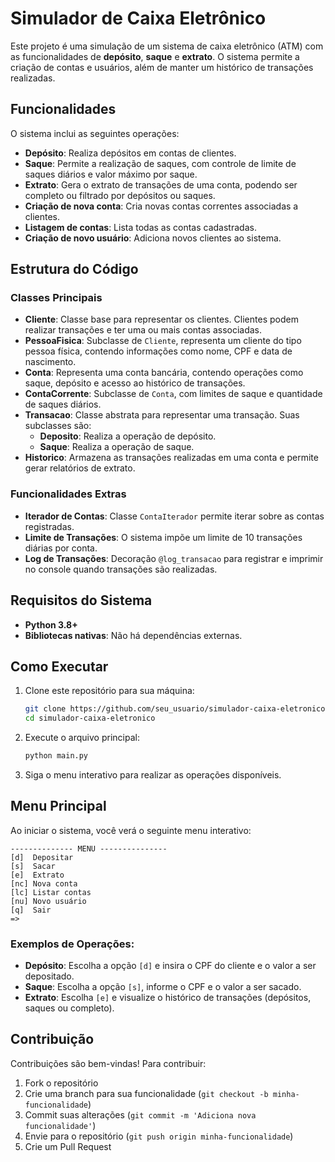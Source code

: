 
# Simulador de Caixa Eletrônico

Este projeto é uma simulação de um sistema de caixa eletrônico (ATM) com as funcionalidades de **depósito**, **saque** e **extrato**. O sistema permite a criação de contas e usuários, além de manter um histórico de transações realizadas.

## Funcionalidades

O sistema inclui as seguintes operações:

- **Depósito**: Realiza depósitos em contas de clientes.
- **Saque**: Permite a realização de saques, com controle de limite de saques diários e valor máximo por saque.
- **Extrato**: Gera o extrato de transações de uma conta, podendo ser completo ou filtrado por depósitos ou saques.
- **Criação de nova conta**: Cria novas contas correntes associadas a clientes.
- **Listagem de contas**: Lista todas as contas cadastradas.
- **Criação de novo usuário**: Adiciona novos clientes ao sistema.

## Estrutura do Código

### Classes Principais

- **Cliente**: Classe base para representar os clientes. Clientes podem realizar transações e ter uma ou mais contas associadas.
- **PessoaFisica**: Subclasse de `Cliente`, representa um cliente do tipo pessoa física, contendo informações como nome, CPF e data de nascimento.
- **Conta**: Representa uma conta bancária, contendo operações como saque, depósito e acesso ao histórico de transações.
- **ContaCorrente**: Subclasse de `Conta`, com limites de saque e quantidade de saques diários.
- **Transacao**: Classe abstrata para representar uma transação. Suas subclasses são:
  - **Deposito**: Realiza a operação de depósito.
  - **Saque**: Realiza a operação de saque.
- **Historico**: Armazena as transações realizadas em uma conta e permite gerar relatórios de extrato.

### Funcionalidades Extras

- **Iterador de Contas**: Classe `ContaIterador` permite iterar sobre as contas registradas.
- **Limite de Transações**: O sistema impõe um limite de 10 transações diárias por conta.
- **Log de Transações**: Decoração `@log_transacao` para registrar e imprimir no console quando transações são realizadas.

## Requisitos do Sistema

- **Python 3.8+**
- **Bibliotecas nativas**: Não há dependências externas.

## Como Executar

1. Clone este repositório para sua máquina:
   ```bash
   git clone https://github.com/seu_usuario/simulador-caixa-eletronico.git
   cd simulador-caixa-eletronico
   ```

2. Execute o arquivo principal:
   ```bash
   python main.py
   ```

3. Siga o menu interativo para realizar as operações disponíveis.

## Menu Principal

Ao iniciar o sistema, você verá o seguinte menu interativo:

```
-------------- MENU ---------------
[d]  Depositar
[s]  Sacar
[e]  Extrato
[nc] Nova conta
[lc] Listar contas
[nu] Novo usuário
[q]  Sair
=> 
```

### Exemplos de Operações:

- **Depósito**: Escolha a opção `[d]` e insira o CPF do cliente e o valor a ser depositado.
- **Saque**: Escolha a opção `[s]`, informe o CPF e o valor a ser sacado.
- **Extrato**: Escolha `[e]` e visualize o histórico de transações (depósitos, saques ou completo).

## Contribuição

Contribuições são bem-vindas! Para contribuir:

1. Fork o repositório
2. Crie uma branch para sua funcionalidade (`git checkout -b minha-funcionalidade`)
3. Commit suas alterações (`git commit -m 'Adiciona nova funcionalidade'`)
4. Envie para o repositório (`git push origin minha-funcionalidade`)
5. Crie um Pull Request
